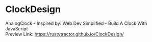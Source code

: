 # ClockDesign
AnalogClock - Inspired by: Web Dev Simplified - Build A Clock With JavaScript \
Preview Link: https://rustytractor.github.io/ClockDesign/
